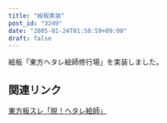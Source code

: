 ```yaml
---
title: "絵板実装"
post_id: "3249"
date: "2005-01-24T01:58:59+09:00"
draft: false
---
```



絵板「東方ヘタレ絵師修行場」を実装しました。
## 関連リンク
[東方板スレ「脱！ヘタレ絵師」](http://jbbs.livedoor.jp/bbs/read.cgi/computer/6306/1105114049/)
